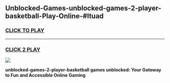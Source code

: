 
## Unblocked-Games-unblocked-games-2-player-basketball-Play-Online-#ltuad
<h3>
<a href="https://premium.freeplayer.one?title=unblocked-games-2-player-basketball&ref=27F">CLICK TO PLAY</a></h3>
<hr>

<h3>
<a href="https://premium.freeplayer.one?title=unblocked-games-2-player-basketball&ref=27F">CLICK 2 PLAY</a>
  
</h3>

<a href="https://premium.freeplayer.one?title=unblocked-games-2-player-basketball&ref=27F"><img src="https://clearcache.store/games.png"></a>


**unblocked-games-2-player-basketball games unblocked: Your Gateway to Fun and Accessible Online Gaming**
